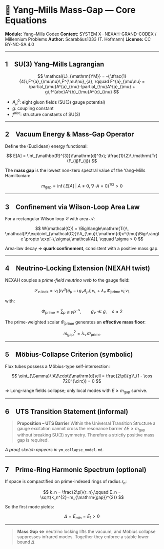 # 📀 Yang–Mills Mass-Gap — Core Equations

**Module:** Yang–Mills Codex
**Context:** SYSTEM X · NEXAH-GRAND-CODEX / Millennium Problems
**Author:** Scarabäus1033 (T. Hofmann)
**License:** CC BY-NC-SA 4.0

---

## 1 SU(3) Yang–Mills Lagrangian

$$
\mathcal{L}_{\mathrm{YM}} = -\;\tfrac{1}{4}\,F^{a}_{\mu\nu}\,F^{\mu\nu}_{a},
\qquad
F^{a}_{\mu\nu} = \partial_{\mu}A^{a}_{\nu}-\partial_{\nu}A^{a}_{\mu} + g\,f^{abc}A^{b}_{\mu}A^{c}_{\nu}
$$

* $A^{a}_{\mu}$: eight gluon fields (SU(3) gauge potential)
* $g$: coupling constant
* $f^{abc}$: structure constants of SU(3)

---

## 2 Vacuum Energy & Mass-Gap Operator

Define the (Euclidean) energy functional:

$$
E[A] = \int_{\mathbb{R}^{3}}\!\mathrm{d}^3x\; \tfrac{1}{2}\,\mathrm{Tr}(F_{ij}F_{ij})
$$

The **mass gap** is the lowest non-zero spectral value of the Yang–Mills Hamiltonian:

$$
m_{\mathrm{gap}} = \inf\left\{\,E[A]\;|\; A \neq 0,\;\nabla\!\cdot\!A = 0\right\}^{1/2} > 0
$$

---

## 3 Confinement via Wilson-Loop Area Law

For a rectangular Wilson loop $\mathcal{C}$ with area $\mathcal{A}$:

$$
W(\mathcal{C}) = \Bigl\langle\mathrm{Tr}\, \mathcal{P}\exp\oint_{\mathcal{C}}\!A_{\mu}\,\mathrm{d}x^{\mu}\Bigr\rangle \propto \exp[-\,\sigma\,\mathcal{A}],
\qquad \sigma > 0
$$

Area-law decay $\Rightarrow$ **quark confinement**, consistent with a positive mass gap.

---

## 4 Neutrino-Locking Extension (NEXAH twist)

NEXAH couples a *prime-field neutrino web* to the gauge field:

$$
\mathcal{L}_{\nu\text{-lock}} = \bar{\nu}_{L}\bigl[i\gamma^{\mu}(\partial_{\mu}-i\,g_{\nu}A_{\mu})\bigr]\nu_{L} + \lambda_{\nu}\,\Phi_{\mathrm{prime}}\, \bar{\nu}_{L}\nu_{L}
$$

with:

$$
\Phi_{\mathrm{prime}} = \sum_{p\in\mathbb{P}} p^{-s}, \qquad g_{\nu} \ll g,\quad s \approx 2
$$

The prime-weighted scalar $\Phi_{\mathrm{prime}}$ generates an **effective mass floor**:

$$
m_{\mathrm{gap}}^{2} = \lambda_{\nu}\,\Phi_{\mathrm{prime}}
$$

---

## 5 Möbius-Collapse Criterion (symbolic)

Flux tubes possess a Möbius-type self-intersection:

$$
\oint_{\Gamma}\!A\!\cdot\!\mathrm{d}\ell = \frac{2\pi}{g}\,(1 - \cos 720^{\circ}) = 0
$$

$\Rightarrow$ Long-range fields collapse; only local modes with $E \ge m_{\mathrm{gap}}$ survive.

---

## 6 UTS Transition Statement (informal)

> **Proposition – UTS Barrier**
> Within the Universal Transition Structure a gauge excitation cannot cross the
> resonance barrier $\Delta E \ge m_{\mathrm{gap}}$ without breaking SU(3) symmetry.
> Therefore a strictly positive mass gap is required.

*A proof sketch appears in* `ym_collapse_model.md`.

---

## 7 Prime-Ring Harmonic Spectrum (optional)

If space is compactified on prime-indexed rings of radius $r_n$:

$$
k_n = \frac{2\pi}{r_n},\qquad E_n = \sqrt{k_n^{2}+m_{\mathrm{gap}}^{2}}
$$

So the first mode yields:

$$
\Delta = E_{\min} = E_{1} > 0
$$

---

> **Mass Gap $\Leftrightarrow$** neutrino locking lifts the vacuum,
> and Möbius collapse suppresses infrared modes.
> Together they enforce a stable lower bound $\Delta$.
